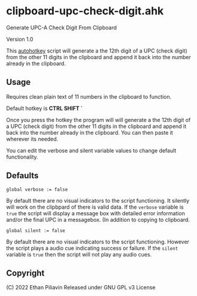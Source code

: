 # clipboard-upc-check-digit.ahk
Generate UPC-A Check Digit From Clipboard

Version 1.0

This [autohotkey](https://www.autohotkey.com/) script will generate a the 12th digit of a UPC (check digit) from the other 11 digits in the clipboard and append it back into the number already in the clipboard.

## Usage
Requires clean plain text of 11 numbers in the clipboard to function. 

Default hotkey is **CTRL SHIFT \`**

Once you press the hotkey the program will will generate a the 12th digit of a UPC (check digit) from the other 11 digits in the clipboard and append it back into the number already in the clipboard. You can then paste it wherever its needed.

You can edit the verbose and silent variable values to change default functionality.

## Defaults

`global verbose := false`

By default there are no visual indicators to the script functioning. It silently will work on the clipbpard of there is valid data. If the `verbose` variable is `true` the script will display a message box with detailed error information and/or the final UPC in a messagebox. (In addition to copying to clipboard.

`global silent := false`

By default there are no visual indicators to the script functioning. However the script plays a audio cue indicating success or failure. If the `silent` variable is `true` then the script will not play any audio cues.

## Copyright

(C) 2022 Ethan Piliavin
Released under GNU GPL v3 License
